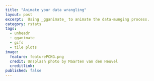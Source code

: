 ```yaml
---
title: "Animate your data wrangling"
layout: post
excerpt:  Using _gganimate_ to animate the data-munging process.
category: rstats
tags:
  - unheadr
  - gganimate
  - gifs
  - tile plots
image:
  feature: featurePCKG.png
  credit: Unsplash photo by Maarten van den Heuvel
  creditlink: 
published: false
---
```

